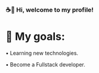 ### ☕👋  Hi, welcome to my profile!

# 🌟 My goals:

• Learning new technologies.

• Become a Fullstack developer.
